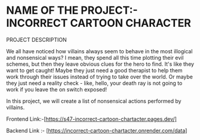 
# NAME OF THE PROJECT:- INCORRECT CARTOON CHARACTER

PROJECT DESCRIPTION

We all have  noticed how villains always seem to behave in the most illogical and nonsensical ways? I mean, they spend all this time plotting their evil schemes, but then they leave obvious clues for the hero to find. It's like they want to get caught! Maybe they just need a good therapist to help them work through their issues instead of trying to take over the world. Or maybe they just need a reality check - like, hello, your death ray is not going to work if you leave the on switch exposed!

In this project, we will create a list of nonsensical actions performed by villains.

Frontend Link:-[https://s47-incorrect-cartoon-chartacter.pages.dev/]

Backend Link :- [https://incorrect-cartoon-chartacter.onrender.com/data]
